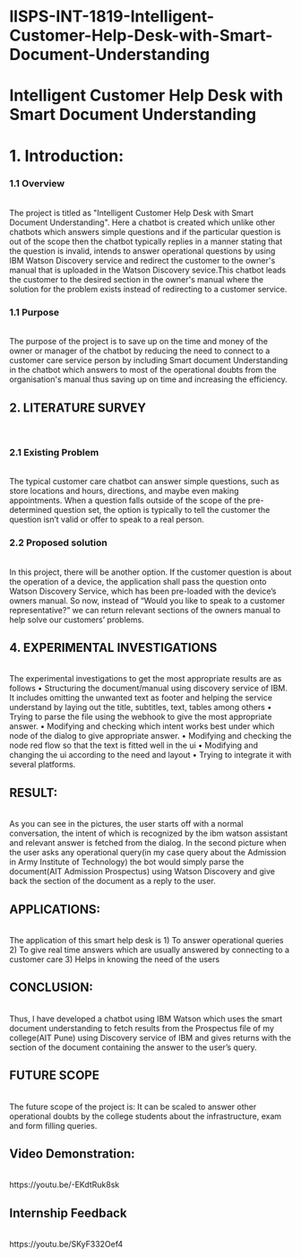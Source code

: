 # llSPS-INT-1819-Intelligent-Customer-Help-Desk-with-Smart-Document-Understanding
<h1>Intelligent Customer Help Desk with Smart Document Understanding<h1>
<h1>1.	Introduction: </h1>
 
 <h3>1.1 Overview</h3> <br>
  The project is titled as "Intelligent Customer Help Desk with Smart Document Understanding". Here a chatbot is created which unlike other chatbots which answers simple questions and if the particular question is out of the scope then the chatbot typically replies in a manner stating that the question is invalid, intends to answer operational questions by using IBM Watson Discovery service and redirect the customer to the owner's manual that is uploaded in the Watson Discovery sevice.This chatbot leads the customer to the desired section in the owner's manual where the solution for the problem exists instead of redirecting to a customer service.
	
 <h3>1.1 Purpose </h3><br>
	The purpose of the project is to save up on the time and money of the owner or manager of the chatbot by reducing the need to connect to a customer care service person by including Smart document Understanding in the chatbot which answers to most of the operational doubts from the organisation's manual thus saving up on time and increasing the efficiency.
<h2>2. LITERATURE SURVEY </h2><br>
<h3>2.1 Existing Problem </h3><br>
The typical customer care chatbot can answer simple questions, such as store locations and hours, directions, and maybe even making appointments. When a question falls outside of the scope of the pre-determined question set, the option is typically to tell the customer the question isn’t valid or offer to speak to a real person.

<br>

<h3>2.2 Proposed solution </h3><br>
In this project, there will be another option. If the customer question is about the operation of a device, the application shall pass the question onto Watson Discovery Service, which has been pre-loaded with the device’s owners manual. So now, instead of “Would you like to speak to a customer representative?” we can return relevant sections of the owners manual to help solve our customers’ problems.

 
<h2>4. EXPERIMENTAL INVESTIGATIONS</h2><br>
The experimental investigations to get the most appropriate results are as follows
•	Structuring the document/manual using discovery service of IBM. It includes omitting the unwanted text as footer and helping the service understand by laying out the title, subtitles, text, tables among others
•	Trying to parse the file using the webhook to give the most appropriate answer.
•	Modifying and checking which intent works best under which node of the dialog to give appropriate answer.
•	Modifying and checking the node red flow so that the text is fitted well in the ui
•	Modifying and changing the ui according to the need and layout
•	Trying to integrate it with several platforms.

<h2>RESULT:</h2><br>
As you can see in the pictures, the user starts off with a normal conversation, the intent of which is recognized by the ibm watson assistant and relevant answer is fetched from the dialog. 
In the second picture when the user asks any operational query(in my case query about the Admission in Army Institute of Technology) the bot would simply parse the document(AIT Admission Prospectus) using Watson Discovery and give back the section of the document as a reply to the user.

<h2>APPLICATIONS:</h2><br>
The application of this smart help desk is
1)	To answer operational queries
2)	To give real time answers which are usually answered by connecting to a customer care
3)	Helps in knowing the need of the users

<h2>CONCLUSION:</h2><br>
Thus, I have developed a chatbot using IBM Watson which uses the smart document understanding to fetch results from the Prospectus file of my college(AIT Pune) using Discovery service of IBM and gives returns with the section of the document containing the answer to the user’s query.

<h2>FUTURE SCOPE</h2><br>
The future scope of the project is:
It can be scaled to answer other operational doubts by the college students about the infrastructure, exam and form filling queries.

<h2>Video Demonstration:</h2><br>
https://youtu.be/-EKdtRuk8sk

<h2>Internship Feedback </h2><br>
https://youtu.be/SKyF332Oef4
